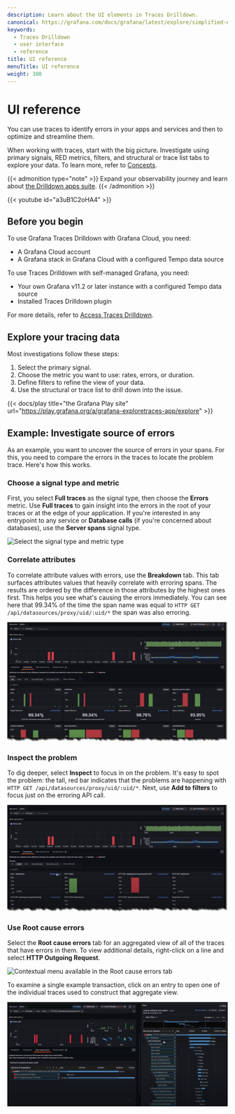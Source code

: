 ```yaml
---
description: Learn about the UI elements in Traces Drilldown.
canonical: https://grafana.com/docs/grafana/latest/explore/simplified-exploration/traces/get-started/
keywords:
  - Traces Drilldown
  - user interface
  - reference
title: UI reference
menuTitle: UI reference
weight: 300
---
```


# UI reference

You can use traces to identify errors in your apps and services and then to optimize and streamline them.

When working with traces, start with the big picture.
Investigate using primary signals, RED metrics, filters, and structural or trace list tabs to explore your data.
To learn more, refer to [Concepts](../concepts/).

{{< admonition type="note" >}}
Expand your observability journey and learn about [the Drilldown apps suite](https://grafana.com/docs/grafana-cloud/visualizations/simplified-exploration/).
{{< /admonition >}}

{{< youtube id="a3uB1C2oHA4" >}}

## Before you begin

To use Grafana Traces Drilldown with Grafana Cloud, you need:

- A Grafana Cloud account
- A Grafana stack in Grafana Cloud with a configured Tempo data source

To use Traces Drilldown with self-managed Grafana, you need:

- Your own Grafana v11.2 or later instance with a configured Tempo data source
- Installed Traces Drilldown plugin

For more details, refer to [Access Traces Drilldown](../access/).

## Explore your tracing data

Most investigations follow these steps:

1. Select the primary signal.
1. Choose the metric you want to use: rates, errors, or duration.
1. Define filters to refine the view of your data.
1. Use the structural or trace list to drill down into the issue.

{{< docs/play title="the Grafana Play site" url="https://play.grafana.org/a/grafana-exploretraces-app/explore" >}}

## Example: Investigate source of errors

As an example, you want to uncover the source of errors in your spans.
For this, you need to compare the errors in the traces to locate the problem trace.
Here's how this works.

### Choose a signal type and metric

First, you select **Full traces** as the signal type, then choose the **Errors** metric.
Use **Full traces** to gain insight into the errors in the root of your traces or at the edge of your application.
If you're interested in any entrypoint to any service or **Database calls** (if you're concerned about databases), use the **Server spans** signal type.

![Select the signal type and metric type](../images/explore-traces-select-signal-errors.gif)

### Correlate attributes

To correlate attribute values with errors, use the **Breakdown** tab.
This tab surfaces attributes values that heavily correlate with erroring spans.
The results are ordered by the difference in those attributes by the highest ones first. This helps
you see what's causing the errors immediately.
You can see here that 99.34% of the time the span name was equal to `HTTP GET /api/datasources/proxy/uid/:uid/*` the span was also erroring.

![Errors are immediately visible by the large red bars](../images/explore-traces-errors-metric-flow.png)

### Inspect the problem

To dig deeper, select **Inspect** to focus in on the problem.
It's easy to spot the problem: the tall, red bar indicates that the problems are happening with  `HTTP GET /api/datasources/proxy/uid/:uid/*`.
Next, use **Add to filters** to focus just on the erroring API call.

![Add to filters to focus on the API call](../images/explore-traces-errors-add-filters-flow.png)

### Use Root cause errors

Select the **Root cause errors** tab for an aggregated view of all of the traces that have errors in them.
To view additional details, right-click on a line and select **HTTP Outgoing Request**.

![Contextual menu available in the Root cause errors tab](../images/explore-traces-errors-rcause-menu.png)

To examine a single example transaction, click on an entry to open one of the individual traces used to construct that aggregate view.

![Link to span data from Root cause errors](../images/explore-traces-errors-root-cause.png)
